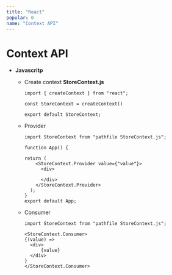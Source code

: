 ```yaml
---
title: "React"
popular: 0
name: "Context API"
---
```


# Context API

- **Javascritp**

  - Create context **StoreContext.js**

    ```
    import { createContext } from "react";

    const StoreContext = createContext()

    export default StoreContext;
    ```

  - Provider

    ```
    import StoreContext from "pathfile StoreContext.js";
    ```

    ```
    function App() {

    return (
        <StoreContext.Provider value={"value"}>
          <div>

          </div>
        </StoreContext.Provider>
      );
    }
    export default App;
    ```

  - Consumer

    ```
    import StoreContext from "pathfile StoreContext.js";
    ```

    ```
    <StoreContext.Consumer>
    {(value) =>
      <div>
          {value}
      </div>
    }
    </StoreContext.Consumer>
    ```
